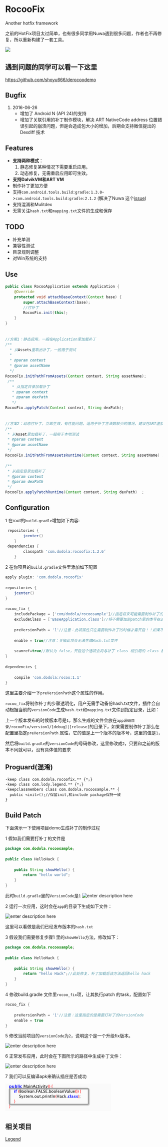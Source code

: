 # RocooFix

Another hotfix framework

之前的HotFix项目太过简单，也有很多同学用Nuwa遇到很多问题，作者也不再修复，所以重新构建了一套工具。

![](images/device-2016-05-28-010835.png)


## 遇到问题的同学可以看一下这里
https://github.com/shoyu666/derocoodemo


## Bugfix
1. 2016-06-26 
   * 增加了 Android N (API 24)的支持
   * 增加了关联引用的补丁制作模块，解决 ART NativeCode address 位置错误引起的崩溃问题，但是会造成包大小的增加，后期会支持微信提出的 Dexdiff 技术

## Features
* **支持两种模式**：
  1. 静态修复某种情况下需要重启应用。
  2. 动态修复，无需重启应用即可生效。
* **支持DalvikVM和ART VM**
* 制作补丁更加方便
* 支持`com.android.tools.build:gradle:1.3.0`->`com.android.tools.build:gradle:2.1.2` (解决了Nuwa 这个[issue][1])
* 支持混淆和Mulitdex
* 无需关注`hash.txt`和`mapping.txt`文件的生成和保存

## TODO
* 补充单测
* 兼容性测试
* 目录规则调整
* 对Win系统的支持

## Use
```java
public class RocooApplication extends Application {
    @Override
    protected void attachBaseContext(Context base) {
        super.attachBaseContext(base);
        //打补丁
        RocooFix.init(this);
    }
}


//方案1：静态启用，一般在Application里加载补丁
/**
  * 从Assets里取出补丁，一般用于测试
  *
  * @param context
  * @param assetName
  */
RocooFix.initPathFromAssets(Context context, String assetName);
 /**
   * 从指定目录加载补丁
   * @param context
   * @param dexPath
   */
RocooFix.applyPatch(Context context, String dexPath);


//方案2：动态打补丁，立即生效，有性能问题，适用于补丁方法数较少的情况，建议在ART虚拟机里启用该模式
/**
 * 从Asset里加载补丁，一般用于本地测试
 * @param context
 * @param assetName
 */
RocooFix.initPathFromAssetsRuntime(Context context, String assetName) ;

/**
 * 从指定目录加载补丁
 * @param context
 * @param dexPath
 */ 
RocooFix.applyPatchRuntime(Context context, String dexPath)  ;
```

## Configuration

1 在root的`build.gradle`增加如下内容:
```groovy
 repositories {
        jcenter()
    }
 dependencies {
        classpath 'com.dodola:rocoofix:1.2.6’
    }
```
2 在你项目的`build.gradle`文件里添加如下配置

```groovy
apply plugin: 'com.dodola.rocoofix'

repositories {
    jcenter()
}

rocoo_fix {
    includePackage = ['com/dodola/rocoosample']//指定将来可能需要制作补丁的package(就是指定插庄的范围)
    excludeClass = ['BaseApplication.class']//将不需要加到patch里的类写在这里(不需要插庄的类)
    
    preVersionPath = '1'//注意：此项属性只在需要制作补丁的时候才需开启！！如果不需要制作补丁则需要去掉此项
    
    enable = true//注意：关掉此项会无法生成Hash.txt文件
    
    scanref=true//默认为 false，开启这个选项会将与补丁 class 相引用的 class 都打入包中来解决 ART 虚拟机崩溃问题，功能 Beta 中
}

dependencies {

    compile 'com.dodola:rocoo:1.1'
}

```

这里主要介绍一下`preVersionPath`这个属性的作用。

`rocoo_fix`将制作补丁的步骤透明化，用户无需手动备份hash.txt文件，插件会自动根据当前的`versionCode`生成`hash.txt`和`mapping.txt`文件到指定目录，比如：

上一个版本发布的时候版本号是`1`，那么生成的文件会放在`app源码目录/rocooFix/version1/[debug]|[release]`的目录下，如果需要制作补丁那么在配置里指定`preVersionPath` 属性，它的值是上一个版本的版本号，这里的值是`1`，

然后将`build.gradle`的`versionCode`的号码修改，这里修改成`2`，只要和之前的版本不同就可以，没有具体值的要求


## Proguard(混淆)

```
-keep class com.dodola.rocoofix.** {*;}
-keep class com.lody.legend.** {*;}
-keepclassmembers class com.dodola.rocoosample.** {
  public <init>();//保留init,和include package保持一致
}
```

## Build Patch

下面演示一下使用项目demo生成补丁的制作过程

1 假如我们需要打补丁的文件是
```java
package com.dodola.rocoosample;

public class HelloHack {

    public String showHello() {
        return "hello world";
    }
}
```
此时`build.gradle`里的`VersionCode`是`1`
![enter description here](./images/1464264036709.jpg "1464264036709.jpg")

2 运行一次应用，这时会在`app`的目录下生成如下文件：

![enter description here](./images/1464264178068.jpg "1464264178068.jpg")

这里可以看做是我们已经发布版本的`hash.txt`


3 假设我们需要修复步骤1 里的`showHello`方法，修改如下：

```java
package com.dodola.rocoosample;

public class HelloHack {

    public String showHello() {
        return "hello Hack";//此处修复，补丁加载后该方法返回hello hack
    }
}

```

4 修改build.gradle 文件里`rocoo_fix`项，让其执行patch 的task，配置如下

```gradle
rocoo_fix {

    preVersionPath = '1'//注意：这里指定的是需要打补丁的VersionCode
    enable = true
}

```

5 修改当前项目的`versionCode`为`2`，说明这个是一个升级fix版本。

![enter description here](./images/1464264514735.jpg "1464264514735.jpg")

6 正常发布应用，此时会在下图所示的路径中生成补丁文件：

![enter description here](./images/1464264669463.jpg "1464264669463.jpg")


7 我们可以反编译apk来确认插庄是否成功

![enter description here](./images/QQ20160722-0.png "QQ20160722-0.png")

  
## 相关项目
[Legend](https://github.com/asLody/legend)



[1]:https://github.com/jasonross/Nuwa/issues/65
